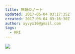 ```yaml
---
title: 無題のノート
updated: 2017-06-04 03:17:35Z
created: 2017-06-04 03:16:30Z
author: xyvyx10@gmail.com
tags:
  - KRI
---
```


![](../_resources/722230a55a09b834578c9b4f9cff13a5.png)